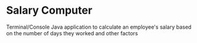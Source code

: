 # Salary Computer

Terminal/Console Java application to calculate an employee's salary based on the number of days they worked and other factors
